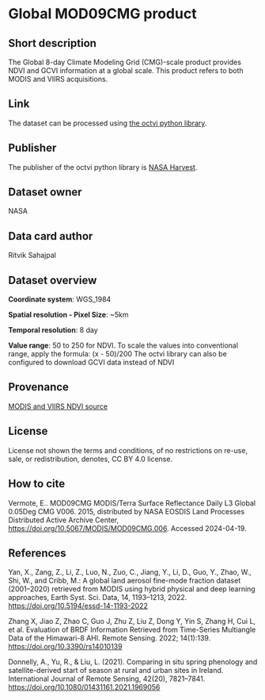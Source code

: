 # Global MOD09CMG product

## Short description
The Global 8-day Climate Modeling Grid (CMG)-scale product provides NDVI and GCVI information at a global scale. This product refers to both MODIS and VIIRS acquisitions.

## Link
The dataset can be processed using [the octvi python library](https://pypi.org/project/octvi/).

## Publisher
The publisher of the octvi python library is [NASA Harvest](https://nasaharvest.org/).

## Dataset owner
NASA

## Data card author
Ritvik Sahajpal

## Dataset overview
**Coordinate system**: WGS_1984

**Spatial resolution - Pixel Size**: ~5km

**Temporal resolution**: 8 day

**Value range**: 50 to 250 for NDVI. To scale the values into conventional range, apply the formula: (x - 50)/200
The octvi library can also be configured to download GCVI data instead of NDVI

## Provenance
[MODIS and VIIRS NDVI source](https://lpdaac.usgs.gov/products/mod09cmgv061/)

## License
License not shown the terms and conditions, of no restrictions on re-use, sale, or redistribution, denotes, CC BY 4.0 license.

## How to cite
Vermote, E.. MOD09CMG MODIS/Terra Surface Reflectance Daily L3 Global 0.05Deg CMG V006. 2015, distributed by NASA EOSDIS Land Processes Distributed Active Archive Center, https://doi.org/10.5067/MODIS/MOD09CMG.006. Accessed 2024-04-19.

## References
Yan, X., Zang, Z., Li, Z., Luo, N., Zuo, C., Jiang, Y., Li, D., Guo, Y., Zhao, W., Shi, W., and Cribb, M.: A global land aerosol fine-mode fraction dataset (2001–2020) retrieved from MODIS using hybrid physical and deep learning approaches, Earth Syst. Sci. Data, 14, 1193–1213, 2022. https://doi.org/10.5194/essd-14-1193-2022

Zhang X, Jiao Z, Zhao C, Guo J, Zhu Z, Liu Z, Dong Y, Yin S, Zhang H, Cui L, et al. Evaluation of BRDF Information Retrieved from Time-Series Multiangle Data of the Himawari-8 AHI. Remote Sensing. 2022; 14(1):139. https://doi.org/10.3390/rs14010139

Donnelly, A., Yu, R., & Liu, L. (2021). Comparing in situ spring phenology and satellite-derived start of season at rural and urban sites in Ireland. International Journal of Remote Sensing, 42(20), 7821–7841. https://doi.org/10.1080/01431161.2021.1969056

